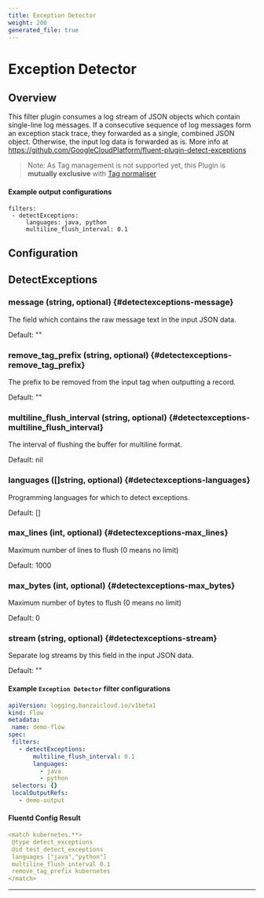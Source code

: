 ```yaml
---
title: Exception Detector
weight: 200
generated_file: true
---
```


# Exception Detector
## Overview
This filter plugin consumes a log stream of JSON objects which contain single-line log messages. If a consecutive sequence of log messages form an exception stack trace, they forwarded as a single, combined JSON object. Otherwise, the input log data is forwarded as is.
More info at https://github.com/GoogleCloudPlatform/fluent-plugin-detect-exceptions

 > Note: As Tag management is not supported yet, this Plugin is **mutually exclusive** with [Tag normaliser](../tagnormaliser)

 #### Example output configurations
 ```
filters:
  - detectExceptions:
      languages: java, python
      multiline_flush_interval: 0.1
 ```

## Configuration
## DetectExceptions

### message (string, optional) {#detectexceptions-message}

The field which contains the raw message text in the input JSON data.  

Default:  ""

### remove_tag_prefix (string, optional) {#detectexceptions-remove_tag_prefix}

The prefix to be removed from the input tag when outputting a record.  

Default:  ""

### multiline_flush_interval (string, optional) {#detectexceptions-multiline_flush_interval}

The interval of flushing the buffer for multiline format.  

Default:  nil

### languages ([]string, optional) {#detectexceptions-languages}

Programming languages for which to detect exceptions.  

Default:  []

### max_lines (int, optional) {#detectexceptions-max_lines}

Maximum number of lines to flush (0 means no limit)  

Default:  1000

### max_bytes (int, optional) {#detectexceptions-max_bytes}

Maximum number of bytes to flush (0 means no limit)  

Default:  0

### stream (string, optional) {#detectexceptions-stream}

Separate log streams by this field in the input JSON data.  

Default:  ""


 #### Example `Exception Detector` filter configurations
 ```yaml
apiVersion: logging.banzaicloud.io/v1beta1
kind: Flow
metadata:
  name: demo-flow
spec:
  filters:
    - detectExceptions:
        multiline_flush_interval: 0.1
        languages:
          - java
          - python
  selectors: {}
  localOutputRefs:
    - demo-output
 ```

 #### Fluentd Config Result
 ```yaml
<match kubernetes.**>
  @type detect_exceptions
  @id test_detect_exceptions
  languages ["java","python"]
  multiline_flush_interval 0.1
  remove_tag_prefix kubernetes
</match>
 ```

---

